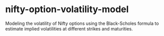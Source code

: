 # nifty-option-volatility-model
Modeling the volatility of Nifty options using the Black-Scholes formula to estimate implied volatilities at different strikes and maturities.
